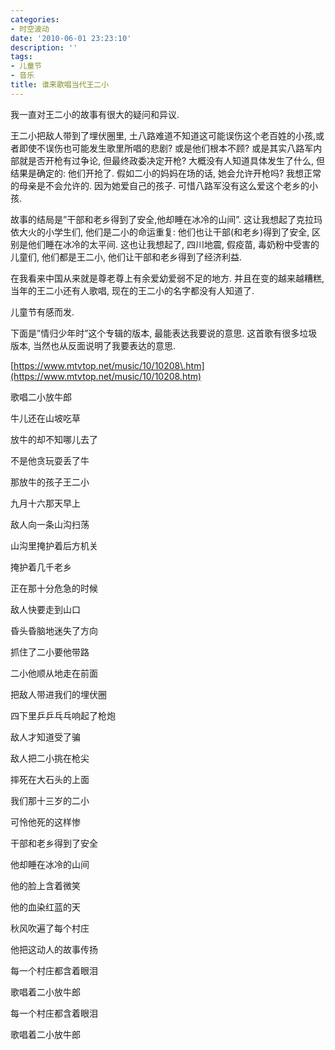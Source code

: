 ```yaml
---
categories:
- 时空波动
date: '2010-06-01 23:23:10'
description: ''
tags:
- 儿童节
- 音乐
title: 谁来歌唱当代王二小
---
```

我一直对王二小的故事有很大的疑问和异议.



王二小把敌人带到了埋伏圈里, 土八路难道不知道这可能误伤这个老百姓的小孩,或者即使不误伤也可能发生歌里所唱的悲剧? 或是他们根本不顾? 或是其实八路军内部就是否开枪有过争论, 但最终政委决定开枪? 大概没有人知道具体发生了什么, 但结果是确定的: 他们开抢了. 假如二小的妈妈在场的话, 她会允许开枪吗? 我想正常的母亲是不会允许的. 因为她爱自己的孩子. 可惜八路军没有这么爱这个老乡的小孩.



故事的结局是”干部和老乡得到了安全,他却睡在冰冷的山间”. 这让我想起了克拉玛依大火的小学生们, 他们是二小的命运重复: 他们也让干部(和老乡)得到了安全, 区别是他们睡在冰冷的太平间. 这也让我想起了, 四川地震, 假疫苗, 毒奶粉中受害的儿童们, 他们都是王二小, 他们让干部和老乡得到了经济利益.



在我看来中国从来就是尊老尊上有余爱幼爱弱不足的地方. 并且在变的越来越糟糕, 当年的王二小还有人歌唱, 现在的王二小的名字都没有人知道了.



儿童节有感而发.



下面是”情归少年时”这个专辑的版本, 最能表达我要说的意思. 这首歌有很多垃圾版本, 当然也从反面说明了我要表达的意思.



[https://www.mtvtop.net/music/10/10208\.htm](https://www.mtvtop.net/music/10/10208.htm)



歌唱二小放牛郎



牛儿还在山坡吃草

放牛的却不知哪儿去了

不是他贪玩耍丢了牛

那放牛的孩子王二小



九月十六那天早上

敌人向一条山沟扫荡

山沟里掩护着后方机关

掩护着几千老乡



正在那十分危急的时候

敌人快要走到山口

昏头昏脑地迷失了方向

抓住了二小要他带路



二小他顺从地走在前面

把敌人带进我们的埋伏圈

四下里乒乒乓乓响起了枪炮

敌人才知道受了骗



敌人把二小挑在枪尖

摔死在大石头的上面

我们那十三岁的二小

可怜他死的这样惨



干部和老乡得到了安全

他却睡在冰冷的山间

他的脸上含着微笑

他的血染红蓝的天



秋风吹遍了每个村庄

他把这动人的故事传扬

每一个村庄都含着眼泪

歌唱着二小放牛郎



每一个村庄都含着眼泪

歌唱着二小放牛郎﻿


